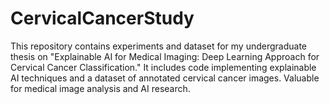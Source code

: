 # CervicalCancerStudy
This repository contains experiments and dataset for my undergraduate thesis on "Explainable AI for Medical Imaging: Deep Learning Approach for Cervical Cancer Classification." It includes code implementing explainable AI techniques and a dataset of annotated cervical cancer images. Valuable for medical image analysis and AI research.

